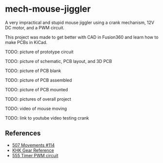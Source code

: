 # mech-mouse-jiggler

A very impractical and stupid mouse jiggler using a crank mechanism, 12V DC motor, and a PWM circuit.

This project was made to get better with CAD in Fusion360 and learn how to make PCBs in KiCad.

TODO: picture of prototype circuit

TODO: picture of schematic, PCB layout, and 3D PCB

TODO: picture of PCB blank

TODO: picture of PCB assembled

TODO: picture of PCB mounted

TODO: pictures of overall project

TODO: video of mouse moving

TODO: link to youtube video testing crank

## References

- [507 Movements #114](http://507movements.com/mm_114.html)
- [KHK Gear Reference](https://khkgears.net/new/gear_knowledge/gear_technical_reference/involute_gear_profile.html)
- [555 Timer PWM circuit](http://www.555-timer-circuits.com/motor-pwm.html)
